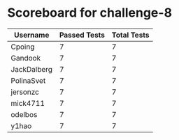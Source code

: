 # Scoreboard for challenge-8
| Username   | Passed Tests | Total Tests |
|------------|--------------|-------------|
| Cpoing | 7 | 7 |
| Gandook | 7 | 7 |
| JackDalberg | 7 | 7 |
| PolinaSvet | 7 | 7 |
| jersonzc | 7 | 7 |
| mick4711 | 7 | 7 |
| odelbos | 7 | 7 |
| y1hao | 7 | 7 |
